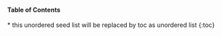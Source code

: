 
<h4>Table of Contents</h4>
* this unordered seed list will be replaced by toc as unordered list
{:toc}